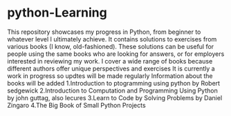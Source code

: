 # python-Learning
This repository showcases my progress in Python, from beginner to whatever level I ultimately achieve. It contains solutions to exercises from various books (I know, old-fashioned). These solutions can be useful for people using the same books who are looking for answers, or for employers interested in reviewing my work. I cover a wide range of books because different authors offer unique perspectives and exercises 
It is currently a work in progress so updtes will be made regularly
Information about the books will be added 
1.Introduction to ptogramming using python by Robert sedgewick
2.Introduction to Computation and Programming Using Python by john guttag, also lecures
3.Learn to Code by Solving Problems by Daniel Zingaro
4.The Big Book of Small Python Projects 
